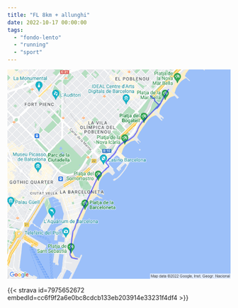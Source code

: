 ```yaml
---
title: "FL 8km + allunghi"
date: 2022-10-17 00:00:00
tags: 
  - "fondo-lento"
  - "running"
  - "sport"
---
```


![](images/20221017-activity-map.png)

{{< strava id=7975652672 embedId=cc6f9f2a6e0bc8cdcb133eb203914e33231f4df4 >}}
